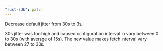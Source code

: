 ```yaml
---
"rust-sdk": patch
---
```


Decrease default jitter from 30s to 3s.

30s jitter was too high and caused configuration interval to vary between 0 to 30s (with average of 15s). The new value makes fetch interval vary between 27 to 30s.
